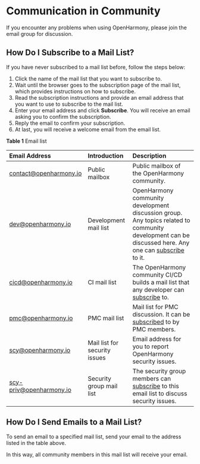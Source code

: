 # Communication in Community

If you encounter any problems when using OpenHarmony, please join the email group for discussion.

## How Do I Subscribe to a Mail List?

If you have never subscribed to a mail list before, follow the steps below:

1.  Click the name of the mail list that you want to subscribe to.
2.  Wait until the browser goes to the subscription page of the mail list, which provides instructions on how to subscribe.
3.  Read the subscription instructions and provide an email address that you want to use to subscribe to the mail list.
4.  Enter your email address and click  **Subscribe**. You will receive an email asking you to confirm the subscription.
5.  Reply the email to confirm your subscription.
6.  At last, you will receive a welcome email from the email list.

**Table  1**  Email list

| Email Address           | Introduction                  | Description                                                  |
| :---------------------- | :---------------------------- | :----------------------------------------------------------- |
| contact@openharmony.io  | Public mailbox                | Public mailbox of the OpenHarmony community.                 |
| dev@openharmony.io      | Development mail list         | OpenHarmony community development discussion group. Any topics related to community development can be discussed here. Any one can [subscribe](https://lists.openatom.io/postorius/lists/dev.openharmony.io) to it. |
| cicd@openharmony.io     | CI mail list                  | The OpenHarmony community CI/CD builds a mail list that any developer can [subscribe](https://lists.openatom.io/postorius/lists/cicd.openharmony.io) to. |
| pmc@openharmony.io      | PMC mail list                 | Mail list for PMC discussion. It can be [subscribed](https://lists.openatom.io/postorius/lists/pmc.openharmony.io/) to by PMC members. |
| scy@openharmony.io      | Mail list for security issues | Email address for you to report OpenHarmony security issues. |
| scy-priv@openharmony.io | Security group mail list      | The security group members can [subscribe](https://lists.openatom.io/postorius/lists/scy-priv.openharmony.io/) to this email list to discuss security issues. |

## How Do I Send Emails to a Mail List?

To send an email to a specified mail list, send your email to the address listed in the table above.

In this way, all community members in this mail list will receive your email.

